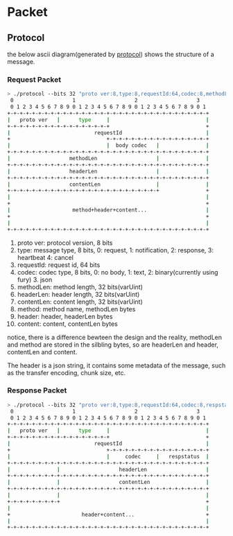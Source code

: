 # Packet

## Protocol

the below ascii diagram(generated by [protocol](https://github.com/luismartingarcia/protocol)) shows the structure of a message.

### Request Packet

```sh
> ./protocol --bits 32 "proto ver:8,type:8,requestId:64,codec:8,methodLen:32,headerLen:32,contentLen:32,method+header+content...:104"
 0                   1                   2                   3
 0 1 2 3 4 5 6 7 8 9 0 1 2 3 4 5 6 7 8 9 0 1 2 3 4 5 6 7 8 9 0 1
+-+-+-+-+-+-+-+-+-+-+-+-+-+-+-+-+-+-+-+-+-+-+-+-+-+-+-+-+-+-+-+-+
|   proto ver   |      type     |                               |
+-+-+-+-+-+-+-+-+-+-+-+-+-+-+-+-+                               +
|                           requestId                           |
+                               +-+-+-+-+-+-+-+-+-+-+-+-+-+-+-+-+
|                               |  body codec   |               |
+-+-+-+-+-+-+-+-+-+-+-+-+-+-+-+-+-+-+-+-+-+-+-+-+-+-+-+-+-+-+-+-+
|                   methodLen                   |               |
+-+-+-+-+-+-+-+-+-+-+-+-+-+-+-+-+-+-+-+-+-+-+-+-+-+-+-+-+-+-+-+-+
|                   headerLen                   |               |
+-+-+-+-+-+-+-+-+-+-+-+-+-+-+-+-+-+-+-+-+-+-+-+-+-+-+-+-+-+-+-+-+
|                   contentLen                  |               |
+-+-+-+-+-+-+-+-+-+-+-+-+-+-+-+-+-+-+-+-+-+-+-+-+               +
|                                                               |
+                                                               +
|                    method+header+content...                   |
+                                                               +
|                                                               |
+-+-+-+-+-+-+-+-+-+-+-+-+-+-+-+-+-+-+-+-+-+-+-+-+-+-+-+-+-+-+-+-+
```

1. proto ver: protocol version, 8 bits
2. type: message type, 8 bits, 0: request, 1: notification, 2: response, 3: heartbeat 4: cancel
3. requestId: request id, 64 bits
4. codec: codec type, 8 bits, 0: no body, 1: text, 2: binary(currently using fury) 3. json
5. methodLen: method length, 32 bits(varUint)
6. headerLen: header length, 32 bits(varUint)
7. contentLen: content length, 32 bits(varUint)
8. method: method name, methodLen bytes
9. header: header, headerLen bytes
10. content: content, contentLen bytes

notice, there is a difference bewteen the design and the reality, methodLen and method are stored in the silbling bytes, so are headerLen and header, contentLen and content.

The header is a json string, it contains some metadata of the message, such as the transfer encoding, chunk size, etc.

### Response Packet

```sh
> ./protocol --bits 32 "proto ver:8,type:8,requestId:64,codec:8,respstatus:16,headerLen:32,contentLen:32,header+content...:88"
 0                   1                   2                   3
 0 1 2 3 4 5 6 7 8 9 0 1 2 3 4 5 6 7 8 9 0 1 2 3 4 5 6 7 8 9 0 1
+-+-+-+-+-+-+-+-+-+-+-+-+-+-+-+-+-+-+-+-+-+-+-+-+-+-+-+-+-+-+-+-+
|   proto ver   |      type     |                               |
+-+-+-+-+-+-+-+-+-+-+-+-+-+-+-+-+                               +
|                           requestId                           |
+                               +-+-+-+-+-+-+-+-+-+-+-+-+-+-+-+-+
|                               |     codec     |   respstatus  |
+-+-+-+-+-+-+-+-+-+-+-+-+-+-+-+-+-+-+-+-+-+-+-+-+-+-+-+-+-+-+-+-+
|               |                   headerLen                   |
+-+-+-+-+-+-+-+-+-+-+-+-+-+-+-+-+-+-+-+-+-+-+-+-+-+-+-+-+-+-+-+-+
|               |                   contentLen                  |
+-+-+-+-+-+-+-+-+-+-+-+-+-+-+-+-+-+-+-+-+-+-+-+-+-+-+-+-+-+-+-+-+
|               |                                               |
+-+-+-+-+-+-+-+-+                                               +
|                                                               |
+                       header+content...                       +
|                                                               |
+-+-+-+-+-+-+-+-+-+-+-+-+-+-+-+-+-+-+-+-+-+-+-+-+-+-+-+-+-+-+-+-+
```
